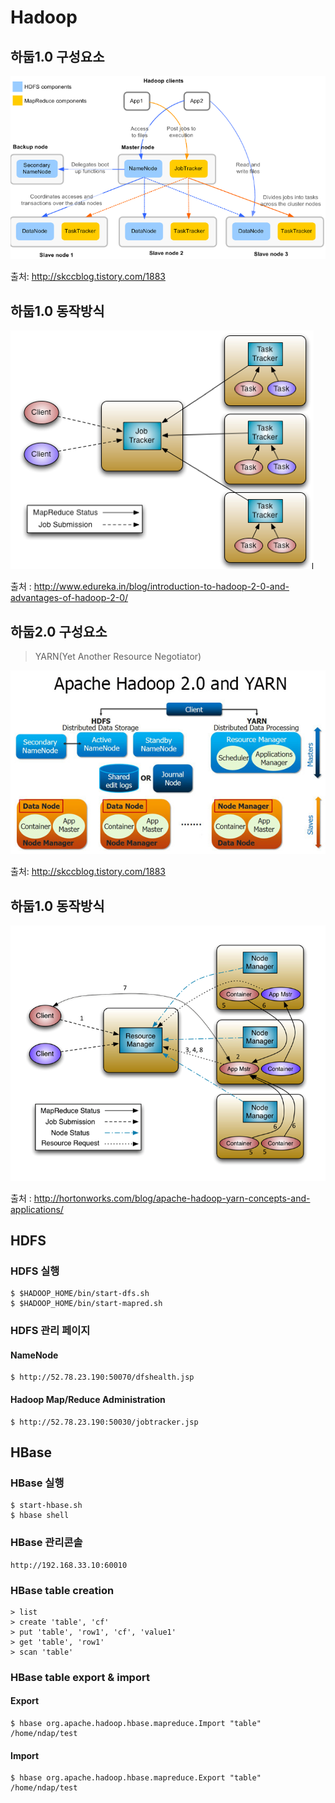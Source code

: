 Hadoop
======

하둡1.0 구성요소
---------------

![하둡1.0 구성요소](../images/hadoop1.png)

출처: http://skccblog.tistory.com/1883


하둡1.0 동작방식
---------------
![하둡1.0 구성요소](../images/mr.png)  

출처 : http://www.edureka.in/blog/introduction-to-hadoop-2-0-and-advantages-of-hadoop-2-0/

하둡2.0 구성요소
---------------
> YARN(Yet Another Resource Negotiator) 

![하둡2.0 구성요소](../images/hadoop2.jpg)

출처: http://skccblog.tistory.com/1883

하둡1.0 동작방식
---------------
![하둡2.0 구성요소](../images/mr2.png)  

출처 : http://hortonworks.com/blog/apache-hadoop-yarn-concepts-and-applications/

HDFS
----

### HDFS 실행 

```
$ $HADOOP_HOME/bin/start-dfs.sh
$ $HADOOP_HOME/bin/start-mapred.sh
```

### HDFS 관리 페이지

#### NameNode
```
$ http://52.78.23.190:50070/dfshealth.jsp
```

#### Hadoop Map/Reduce Administration
```
$ http://52.78.23.190:50030/jobtracker.jsp
```

HBase
-----

### HBase 실행
```
$ start-hbase.sh
$ hbase shell
```

### HBase 관리콘솔

```
http://192.168.33.10:60010
```

### HBase table creation

```
> list
> create 'table', 'cf'
> put 'table', 'row1', 'cf', 'value1'
> get 'table', 'row1'
> scan 'table'
```

### HBase table export & import

#### Export
```
$ hbase org.apache.hadoop.hbase.mapreduce.Import "table" /home/ndap/test
```

#### Import
```
$ hbase org.apache.hadoop.hbase.mapreduce.Export "table" /home/ndap/test
```
